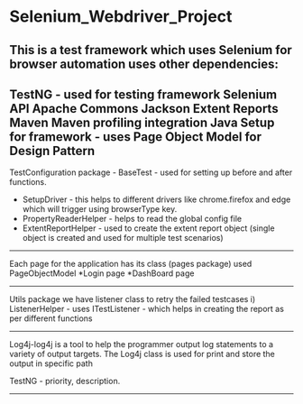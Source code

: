 # Selenium_Webdriver_Project
This is a test framework which uses Selenium for browser automation uses other dependencies:
-----------------------------------------------------------------------------------------------------------------------------------
TestNG - used for testing framework
Selenium API
Apache Commons
Jackson
Extent Reports
Maven
Maven profiling integration
Java
Setup for framework - uses Page Object Model for Design Pattern
-------------------------------------------------------------------------------------------------------------------------------------
TestConfiguration package - BaseTest - used for setting up before and after functions.

* SetupDriver - this helps to different drivers like chrome.firefox and edge which will trigger using browserType key.
* PropertyReaderHelper - helps to read the global config file
* ExtentReportHelper - used to create the extent report object (single object is created and used for multiple test scenarios) 

--------------------------------------------------------------------------------------------------------------------------------------

Each page for the application has its class (pages package) used PageObjectModel
*Login page
*DashBoard page

--------------------------------------------------------------------------------------------------------------------------------------

Utils package we have listener class to retry the failed testcases
i) ListenerHelper - uses ITestListener - which helps in creating the report as per different functions

--------------------------------------------------------------------------------------------------------------------------------------

Log4j-log4j is a tool to help the programmer output log statements to a variety of output targets.
The Log4j class is used for print and store the output in specific path

TestNG - priority, description.

---------------------------------------------------------------------------------------------------------------------------------------
